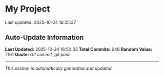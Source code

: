 # My Project


Last updated: 2025-10-24 16:25:37













































































































































































































































































































































































































































































































































































































































































































































































































































































































































































































































































## Auto-Update Information

**Last Updated:** 2025-10-24 16:50:35
**Total Commits:** 646
**Random Value:** 7161
**Quote:** _Git commit, git paid._

---
_This section is automatically generated and updated._